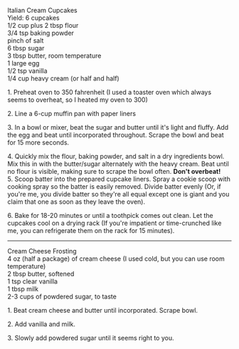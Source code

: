  Italian Cream Cupcakes  
 Yield: 6 cupcakes   
1/2 cup plus 2 tbsp flour  
3/4 tsp baking powder  
pinch of salt  
6 tbsp sugar  
3 tbsp butter, room temperature  
1 large egg  
1/2 tsp vanilla  
1/4 cup heavy cream (or half and half)  
    

1\. Preheat oven to 350 fahrenheit (I used a toaster oven which always seems to overheat, so I heated my oven to 300)  
    
2\. Line a 6-cup muffin pan with paper liners  
    
3\. In a bowl or mixer, beat the sugar and butter until it's light and fluffy. Add the egg and beat until incorporated throughout. Scrape the bowl and beat for 15 more seconds.  
    
4\. Quickly mix the flour, baking powder, and salt in a dry ingredients bowl. Mix this in with the butter/sugar alternately with the heavy cream. Beat until no flour is visible, making sure to scrape the bowl often. **Don't overbeat!**  
5\. Scoop batter into the prepared cupcake liners. Spray a cookie scoop with cooking spray so the batter is easily removed. Divide batter evenly (Or, if you're me, you divide batter so they're all equal except one is giant and you claim that one as soon as they leave the oven).   
    
6\. Bake for 18-20 minutes or until a toothpick comes out clean. Let the cupcakes cool on a drying rack (If you're impatient or time-crunched like me, you can refrigerate them on the rack for 15 minutes).  

   --- 
Cream Cheese Frosting  
4 oz (half a package) of cream cheese (I used cold, but you can use room temperature)  
2 tbsp butter, softened  
1 tsp clear vanilla  
1 tbsp milk  
2-3 cups of powdered sugar, to taste  
  

1\. Beat cream cheese and butter until incorporated. Scrape bowl.  
  
2\. Add vanilla and milk.  
  
3\. Slowly add powdered sugar until it seems right to you.  
    